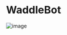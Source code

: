 # WaddleBot
![image](https://user-images.githubusercontent.com/5790854/44437127-96436500-a586-11e8-8a8b-03d8c148cb67.png)
